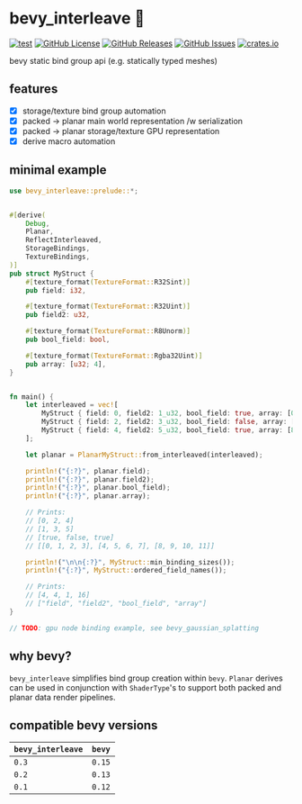 # bevy_interleave 🧩
[![test](https://github.com/mosure/bevy_interleave/workflows/test/badge.svg)](https://github.com/Mosure/bevy_interleave/actions?query=workflow%3Atest)
[![GitHub License](https://img.shields.io/github/license/mosure/bevy_interleave)](https://raw.githubusercontent.com/mosure/bevy_interleave/main/LICENSE)
[![GitHub Releases](https://img.shields.io/github/v/release/mosure/bevy_interleave?include_prereleases&sort=semver)](https://github.com/mosure/bevy_interleave/releases)
[![GitHub Issues](https://img.shields.io/github/issues/mosure/bevy_interleave)](https://github.com/mosure/bevy_interleave/issues)
[![crates.io](https://img.shields.io/crates/v/bevy_interleave.svg)](https://crates.io/crates/bevy_interleave)

bevy static bind group api (e.g. statically typed meshes)


## features

- [x] storage/texture bind group automation
- [x] packed -> planar main world representation /w serialization
- [x] packed -> planar storage/texture GPU representation
- [x] derive macro automation

## minimal example

```rust
use bevy_interleave::prelude::*;


#[derive(
    Debug,
    Planar,
    ReflectInterleaved,
    StorageBindings,
    TextureBindings,
)]
pub struct MyStruct {
    #[texture_format(TextureFormat::R32Sint)]
    pub field: i32,

    #[texture_format(TextureFormat::R32Uint)]
    pub field2: u32,

    #[texture_format(TextureFormat::R8Unorm)]
    pub bool_field: bool,

    #[texture_format(TextureFormat::Rgba32Uint)]
    pub array: [u32; 4],
}


fn main() {
    let interleaved = vec![
        MyStruct { field: 0, field2: 1_u32, bool_field: true, array: [0, 1, 2, 3] },
        MyStruct { field: 2, field2: 3_u32, bool_field: false, array: [4, 5, 6, 7] },
        MyStruct { field: 4, field2: 5_u32, bool_field: true, array: [8, 9, 10, 11] },
    ];

    let planar = PlanarMyStruct::from_interleaved(interleaved);

    println!("{:?}", planar.field);
    println!("{:?}", planar.field2);
    println!("{:?}", planar.bool_field);
    println!("{:?}", planar.array);

    // Prints:
    // [0, 2, 4]
    // [1, 3, 5]
    // [true, false, true]
    // [[0, 1, 2, 3], [4, 5, 6, 7], [8, 9, 10, 11]]

    println!("\n\n{:?}", MyStruct::min_binding_sizes());
    println!("{:?}", MyStruct::ordered_field_names());

    // Prints:
    // [4, 4, 1, 16]
    // ["field", "field2", "bool_field", "array"]
}

// TODO: gpu node binding example, see bevy_gaussian_splatting
```


## why bevy?

`bevy_interleave` simplifies bind group creation within `bevy`. `Planar` derives can be used in conjunction with `ShaderType`'s to support both packed and planar data render pipelines.


## compatible bevy versions

| `bevy_interleave` | `bevy` |
| :--               | :--    |
| `0.3`             | `0.15` |
| `0.2`             | `0.13` |
| `0.1`             | `0.12` |
